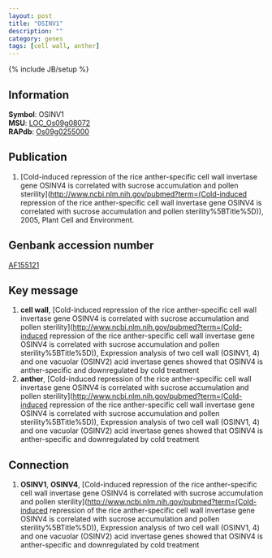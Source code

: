 ```yaml
---
layout: post
title: "OSINV1"
description: ""
category: genes
tags: [cell wall, anther]
---
```

{% include JB/setup %}

## Information
__Symbol__: OSINV1  
__MSU__: [LOC_Os09g08072](http://rice.plantbiology.msu.edu/cgi-bin/ORF_infopage.cgi?orf=LOC_Os09g08072)  
__RAPdb__: [Os09g0255000](http://rapdb.dna.affrc.go.jp/viewer/gbrowse_details/irgsp1?name=Os09g0255000)  

## Publication
1. [Cold-induced repression of the rice anther-specific cell wall invertase gene OSINV4 is correlated with sucrose accumulation and pollen sterility](http://www.ncbi.nlm.nih.gov/pubmed?term=(Cold-induced repression of the rice anther-specific cell wall invertase gene OSINV4 is correlated with sucrose accumulation and pollen sterility%5BTitle%5D)), 2005, Plant Cell and Environment.

## Genbank accession number
[AF155121](http://www.ncbi.nlm.nih.gov/nuccore/AF155121)

## Key message
1. __cell wall__, [Cold-induced repression of the rice anther-specific cell wall invertase gene OSINV4 is correlated with sucrose accumulation and pollen sterility](http://www.ncbi.nlm.nih.gov/pubmed?term=(Cold-induced repression of the rice anther-specific cell wall invertase gene OSINV4 is correlated with sucrose accumulation and pollen sterility%5BTitle%5D)),  Expression analysis of two cell wall (OSINV1, 4) and one vacuolar (OSINV2) acid invertase genes showed that OSINV4 is anther-specific and downregulated by cold treatment
2. __anther__, [Cold-induced repression of the rice anther-specific cell wall invertase gene OSINV4 is correlated with sucrose accumulation and pollen sterility](http://www.ncbi.nlm.nih.gov/pubmed?term=(Cold-induced repression of the rice anther-specific cell wall invertase gene OSINV4 is correlated with sucrose accumulation and pollen sterility%5BTitle%5D)),  Expression analysis of two cell wall (OSINV1, 4) and one vacuolar (OSINV2) acid invertase genes showed that OSINV4 is anther-specific and downregulated by cold treatment

## Connection
1. __OSINV1__, __OSINV4__, [Cold-induced repression of the rice anther-specific cell wall invertase gene OSINV4 is correlated with sucrose accumulation and pollen sterility](http://www.ncbi.nlm.nih.gov/pubmed?term=(Cold-induced repression of the rice anther-specific cell wall invertase gene OSINV4 is correlated with sucrose accumulation and pollen sterility%5BTitle%5D)),  Expression analysis of two cell wall (OSINV1, 4) and one vacuolar (OSINV2) acid invertase genes showed that OSINV4 is anther-specific and downregulated by cold treatment


